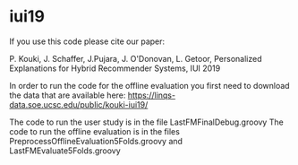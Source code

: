# iui19
If you use this code please cite our paper:

P. Kouki, J. Schaffer, J.Pujara, J. O'Donovan, L. Getoor, Personalized Explanations for Hybrid Recommender Systems, IUI 2019

In order to run the code for the offline evaluation you first need to download the data that are available here: 
https://linqs-data.soe.ucsc.edu/public/kouki-iui19/ 


The code to run the user study is in the file LastFMFinalDebug.groovy 
The code to run the offline evaluation is in the files PreprocessOfflineEvaluation5Folds.groovy and LastFMEvaluate5Folds.groovy
